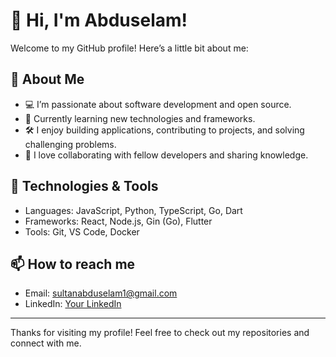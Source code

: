 # 👋 Hi, I'm Abduselam!

Welcome to my GitHub profile! Here’s a little bit about me:

## 🚀 About Me
- 💻 I’m passionate about software development and open source.
- 🌱 Currently learning new technologies and frameworks.
- 🛠️ I enjoy building applications, contributing to projects, and solving challenging problems.
- 🤝 I love collaborating with fellow developers and sharing knowledge.

## 🔨 Technologies & Tools
- Languages: JavaScript, Python, TypeScript, Go, Dart
- Frameworks: React, Node.js, Gin (Go), Flutter
- Tools: Git, VS Code, Docker

## 📫 How to reach me
- Email: [sultanabduselam1@gmail.com](mailto:sultanabduselam1@gmail.com)
- LinkedIn: [Your LinkedIn](http://linkedin.com/in/abduselam-s-05126b330/)

---

Thanks for visiting my profile! Feel free to check out my repositories and connect with me.
